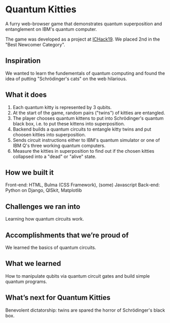 # Quantum Kitties
A furry web-browser game that demonstrates quantum superposition and entanglement on IBM's quantum computer.

The game was developed as a project at [ICHack19](https://ichack.org/). We placed 2nd in the "Best Newcomer Category".

## Inspiration
We wanted to learn the fundementals of quantum computing and found the idea of putting "Schrödinger's cats" on the web hilarious.

## What it does
1) Each quantum kitty is represented by 3 qubits. 
2) At the start of the game, random pairs ("twins") of kitties are entangled.
3) The player chooses quantum kittens to put into Schrödinger's quantum black box, i.e. to put these kittens into superposition.
4) Backend builds a quantum circuits to entangle kitty twins and put choosen kitties into superposition.
5) Sends circuit instructions either to IBM's quantum simulator or one of IBM Q's three working quantum computers.
6) Measure the kitties in superposition to find out if the chosen kitties collapsed into a "dead" or "alive" state.

## How we built it
Front-end: HTML, Bulma (CSS Framework), (some) Javascript
Back-end: Python on Django, QISkit, Matplotlib

## Challenges we ran into
Learning how quantum circuits work.

## Accomplishments that we’re proud of
We learned the basics of quantum circuits.

## What we learned
How to manipulate qubits via quantum circuit gates and build simple quantum programs. 

## What’s next for Quantum Kitties
Benevolent dictatorship: twins are spared the horror of Schrödinger's black box.
